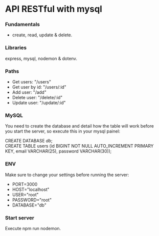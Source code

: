 # API RESTful with mysql

### Fundamentals

-   create, read, update & delete.

### Libraries

express, mysql, nodemon & dotenv.

### Paths

-   Get users: "/users"
-   Get user by id: "/users/:id"
-   Add user: "/add"
-   Delete user: "/delete/:id"
-   Update user: "/update/:id"

### MySQL

You need to create the database and detail how the table will work before you start the server, so execute this in your mysql painel:

CREATE DATABASE _db_; </br>
CREATE TABLE users (id BIGINT NOT NULL AUTO_INCREMENT PRIMARY KEY, email VARCHAR(25), password VARCHAR(30));

### ENV

Make sure to change your settings before running the server:

-   PORT=3000
-   HOST="localhost"
-   USER="root"
-   PASSWORD="root"
-   DATABASE="db"

### Start server

Execute npm run nodemon.
